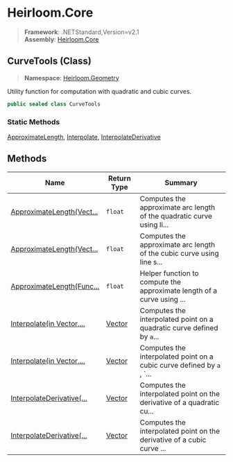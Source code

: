 # Heirloom.Core

> **Framework**: .NETStandard,Version=v2.1  
> **Assembly**: [Heirloom.Core][0]

## CurveTools (Class)

> **Namespace**: [Heirloom.Geometry][0]

Utility function for computation with quadratic and cubic curves.

```cs
public sealed class CurveTools
```

### Static Methods

[ApproximateLength][1], [Interpolate][2], [InterpolateDerivative][3]

## Methods

| Name                           | Return Type | Summary                                                                |
|--------------------------------|-------------|------------------------------------------------------------------------|
| [ApproximateLength(Vect...][1] | `float`     | Computes the approximate arc length of the quadratic curve using li... |
| [ApproximateLength(Vect...][1] | `float`     | Computes the approximate arc length of the cubic curve using line s... |
| [ApproximateLength(Func...][1] | `float`     | Helper function to compute the approximate length of a curve using ... |
| [Interpolate(in Vector,...][2] | [Vector][4] | Computes the interpolated point on a quadratic curve defined by `a`... |
| [Interpolate(in Vector,...][2] | [Vector][4] | Computes the interpolated point on a cubic curve defined by `a` , `... |
| [InterpolateDerivative(...][3] | [Vector][4] | Computes the interpolated point on the derivative of a quadratic cu... |
| [InterpolateDerivative(...][3] | [Vector][4] | Computes the interpolated point on the derivative of a cubic curve ... |

[0]: ../../Heirloom.Core.md
[1]: CurveTools/ApproximateLength.md
[2]: CurveTools/Interpolate.md
[3]: CurveTools/InterpolateDerivative.md
[4]: ../Heirloom/Vector.md

